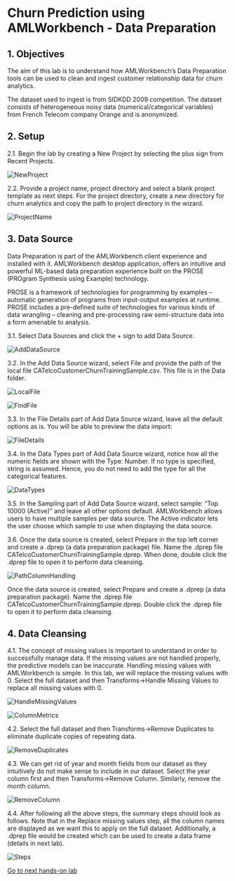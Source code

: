 # Churn Prediction using AMLWorkbench - Data Preparation

## 1. Objectives

The aim of this lab is to understand how AMLWorkbench’s Data Preparation tools can be used to clean and ingest customer relationship data for churn analytics.

The dataset used to ingest is from SIDKDD 2009 competition. The dataset consists of heterogeneous noisy data (numerical/categorical variables) from French Telecom company Orange and is anonymized.

## 2. Setup

2.1. Begin the lab by creating a New Project by selecting the plus sign from Recent Projects.

![NewProject](https://github.com/Azure/MachineLearningSamples-ChurnPrediction/blob/master/docs/Images/NewProject.png)

2.2. Provide a project name, project directory and select a blank project template as next steps. For the project directory, create a new directory for churn analytics and copy the path to project directory in the wizard.

![ProjectName](https://github.com/Azure/MachineLearningSamples-ChurnPrediction/blob/master/docs/Images/ProjectName.png)

## 3. Data Source

Data Preparation is part of the AMLWorkbench client experience and installed with it. AMLWorkbench desktop application, offers an intuitive and powerful ML-based data preparation experience built on the PROSE (PROgram Synthesis using Example) technology.

PROSE is a framework of technologies for programming by examples – automatic generation of programs from input-output examples at runtime. PROSE includes a pre-defined suite of technologies for various kinds of data wrangling – cleaning and pre-processing raw semi-structure data into a form amenable to analysis.

3.1. Select Data Sources and click the + sign to add Data Source.

![AddDataSource](https://github.com/Azure/MachineLearningSamples-ChurnPrediction/blob/master/docs/Images/AddDataSource.png)

3.2. In the Add Data Source wizard, select File and provide the path of the local file CATelcoCustomerChurnTrainingSample.csv. This file is in the Data folder.

![LocalFile](https://github.com/Azure/MachineLearningSamples-ChurnPrediction/blob/master/docs/Images/LocalFile.png)

![FindFile](https://github.com/Azure/MachineLearningSamples-ChurnPrediction/blob/master/docs/Images/FindFiles.png)

3.3. In the File Details part of Add Data Source wizard, leave all the default options as is. You will be able to preview the data import:

![FileDetails](https://github.com/Azure/MachineLearningSamples-ChurnPrediction/blob/master/docs/Images/FileDetails.png)

3.4. In the Data Types part of Add Data Source wizard, notice how all the numeric fields are shown with the Type: Number. If no type is specified, string is assumed. Hence, you do not need to add the type for all the categorical features.

![DataTypes](https://github.com/Azure/MachineLearningSamples-ChurnPrediction/blob/master/docs/Images/DataTypes.png)

3.5. In the Sampling part of Add Data Source wizard, select sample: “Top 10000 (Active)” and leave all other options default. AMLWorkbench allows users to have multiple samples per data source. The Active indicator lets the user choose which sample to use when displaying the data source.

3.6. Once the data source is created, select Prepare in the top left corner and create a .dprep (a data preparation package) file. Name the .dprep file CATelcoCustomerChurnTrainingSample.dprep. When done, double click the .dprep file to open it to perform data cleansing.

![PathColumnHandling](https://github.com/Azure/MachineLearningSamples-ChurnPrediction/blob/master/docs/Images/PathColumnHandling.png)

Once the data source is created, select Prepare and create a .dprep (a data preparation package). Name the .dprep file CATelcoCustomerChurnTrainingSample.dprep. Double click the .dprep file to open it to perform data cleansing.

## 4. Data Cleansing

4.1. The concept of missing values is important to understand in order to successfully manage data.  If the missing values are not handled properly, the predictive models can be inaccurate. Handling missing values with AMLWorkbench is simple. In this lab, we will replace the missing values with 0. Select the full dataset and then Transforms->Handle Missing Values to replace all missing values with 0.

![HandleMissingValues](https://github.com/Azure/MachineLearningSamples-ChurnPrediction/blob/master/docs/Images/HandleMissingValues.png)

![ColumnMetrics](https://github.com/Azure/MachineLearningSamples-ChurnPrediction/blob/master/docs/Images/ColumnMetrics.png)

4.2. Select the full dataset and then Transforms->Remove Duplicates to eliminate duplicate copies of repeating data.

![RemoveDuplicates](https://github.com/Azure/MachineLearningSamples-ChurnPrediction/blob/master/docs/Images/RemoveDuplicates.png)

4.3. We can get rid of year and month fields from our dataset as they intuitively do not make sense to include in our dataset. Select the year column first and then Transforms->Remove Column. Similarly, remove the month column.

![RemoveColumn](https://github.com/Azure/MachineLearningSamples-ChurnPrediction/blob/master/docs/Images/RemoveColumn.png)

4.4. After following all the above steps, the summary steps should look as follows. Note that in the Replace missing values step, all the column names are displayed as we want this to apply on the full dataset. Additionally, a .dprep file would be created which can be used to create a data frame (details in next lab).

![Steps](https://github.com/Azure/MachineLearningSamples-ChurnPrediction/blob/master/docs/Images/Steps.png)


[Go to next hands-on lab](https://github.com/Azure/MachineLearningSamples-ChurnPrediction/blob/master/docs/ModelingAndEvaluation.md)
